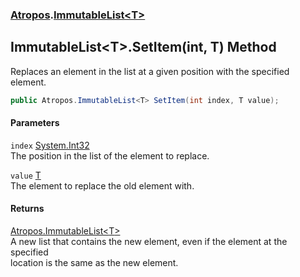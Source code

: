 ### [Atropos](./Atropos.md 'Atropos').[ImmutableList&lt;T&gt;](./ImmutableList-T-.md 'Atropos.ImmutableList&lt;T&gt;')
## ImmutableList&lt;T&gt;.SetItem(int, T) Method
Replaces an element in the list at a given position with the specified element.  
```csharp
public Atropos.ImmutableList<T> SetItem(int index, T value);
```
#### Parameters
<a name='Atropos-ImmutableList-T--SetItem(int_T)-index'></a>
`index` [System.Int32](https://docs.microsoft.com/en-us/dotnet/api/System.Int32 'System.Int32')  
The position in the list of the element to replace.  
  
<a name='Atropos-ImmutableList-T--SetItem(int_T)-value'></a>
`value` [T](./ImmutableList-T-.md#Atropos-ImmutableList-T--T 'Atropos.ImmutableList&lt;T&gt;.T')  
The element to replace the old element with.  
  
#### Returns
[Atropos.ImmutableList&lt;](./ImmutableList-T-.md 'Atropos.ImmutableList&lt;T&gt;')[T](./ImmutableList-T-.md#Atropos-ImmutableList-T--T 'Atropos.ImmutableList&lt;T&gt;.T')[&gt;](./ImmutableList-T-.md 'Atropos.ImmutableList&lt;T&gt;')  
A new list that contains the new element, even if the element at the specified  
            location is the same as the new element.  
